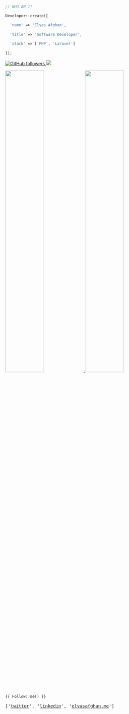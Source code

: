 ```php
// WHO AM I?

Developer::create([

  'name' => 'Elyas Afghan',
  
  'title' => 'Software Developer',
  
  'stack' => ['PHP', 'Laravel'] 
  
]);
```

<p>
  <a href="https://github.com/afghanelyas?tab=followers" target="_blank">
    <img alt="GitHub followers" src="https://img.shields.io/github/followers/afghanelyas?label=Github&style=flat">
  </a>
  <a href="https://github.com/afghanelyas" target="_blank">
    <img src="https://komarev.com/ghpvc/?username=afghanelyas&label=Views&color=brightgreen&style=flat"/>
  </a>
</p>
 

<p align="left">
  <a href="https://github.com/afghanelyas">
    <img width="49.5%" src="https://github-readme-stats-sigma-five.vercel.app/api?username=afghanelyas&show_icons=true&theme=white&hide_border=true&text_color=2D2D2E&ring_color=DD6B00&hide_title=true&icon_color=8E8E8E" />
    </a>
    <a href="https://github.com/afghanelyas">
    <img width="49.5%" src="https://github-readme-streak-stats.herokuapp.com/?user=afghanelyas&theme=white&hide_border=true" />
  </a>
</p>

<br />

```php
{{ Follow::me() }}
```

<pre>
['<a href="https://twitter.com/AfghanElyas1" title="Twitter Profile">twitter</a>', '<a href="https://www.linkedin.com/in/elyas-afghan-225394222/" title="Linkedin profile">linkedin</a>', '<a href="https://elyasafghan.me" title="Personal Website">elyasafghan.me</a>']
</pre>
